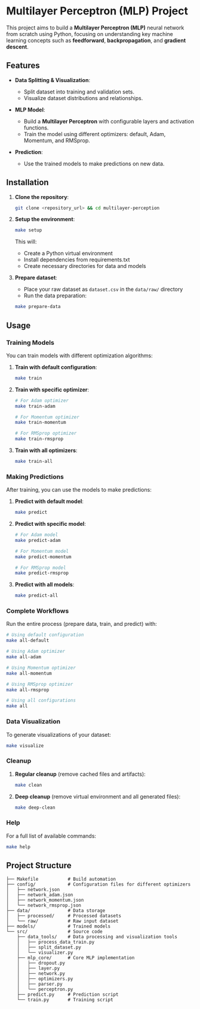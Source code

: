 # Multilayer Perceptron (MLP) Project

This project aims to build a **Multilayer Perceptron (MLP)** neural network from scratch using Python, focusing on understanding key machine learning concepts such as **feedforward**, **backpropagation**, and **gradient descent**.

## Features

- **Data Splitting & Visualization**:
  - Split dataset into training and validation sets.
  - Visualize dataset distributions and relationships.

- **MLP Model**:
  - Build a **Multilayer Perceptron** with configurable layers and activation functions.
  - Train the model using different optimizers: default, Adam, Momentum, and RMSprop.

- **Prediction**:
  - Use the trained models to make predictions on new data.

## Installation

1. **Clone the repository**:
   ```bash
   git clone <repository_url> && cd multilayer-perception
   ```

2. **Setup the environment**:
   ```bash
   make setup
   ```
   This will:
   - Create a Python virtual environment
   - Install dependencies from requirements.txt
   - Create necessary directories for data and models

3. **Prepare dataset**:
   - Place your raw dataset as `dataset.csv` in the `data/raw/` directory
   - Run the data preparation:
   ```bash
   make prepare-data
   ```

## Usage

### Training Models

You can train models with different optimization algorithms:

1. **Train with default configuration**:
   ```bash
   make train
   ```

2. **Train with specific optimizer**:
   ```bash
   # For Adam optimizer
   make train-adam
   
   # For Momentum optimizer
   make train-momentum
   
   # For RMSprop optimizer
   make train-rmsprop
   ```

3. **Train with all optimizers**:
   ```bash
   make train-all
   ```

### Making Predictions

After training, you can use the models to make predictions:

1. **Predict with default model**:
   ```bash
   make predict
   ```

2. **Predict with specific model**:
   ```bash
   # For Adam model
   make predict-adam
   
   # For Momentum model
   make predict-momentum
   
   # For RMSprop model
   make predict-rmsprop
   ```

3. **Predict with all models**:
   ```bash
   make predict-all
   ```

### Complete Workflows

Run the entire process (prepare data, train, and predict) with:

```bash
# Using default configuration
make all-default

# Using Adam optimizer
make all-adam

# Using Momentum optimizer
make all-momentum

# Using RMSprop optimizer
make all-rmsprop

# Using all configurations
make all
```

### Data Visualization

To generate visualizations of your dataset:

```bash
make visualize
```

### Cleanup

1. **Regular cleanup** (remove cached files and artifacts):
   ```bash
   make clean
   ```

2. **Deep cleanup** (remove virtual environment and all generated files):
   ```bash
   make deep-clean
   ```

### Help

For a full list of available commands:

```bash
make help
```

## Project Structure

```
├── Makefile           # Build automation
├── config/            # Configuration files for different optimizers
│   ├── network.json
│   ├── network_adam.json
│   ├── network_momentum.json
│   └── network_rmsprop.json
├── data/              # Data storage
│   ├── processed/     # Processed datasets
│   └── raw/           # Raw input dataset
├── models/            # Trained models
└── src/               # Source code
    ├── data_tools/    # Data processing and visualization tools
    │   ├── process_data_train.py
    │   ├── split_dataset.py
    │   └── visualizer.py
    ├── mlp_core/      # Core MLP implementation
    │   ├── dropout.py
    │   ├── layer.py
    │   ├── network.py
    │   ├── optimizers.py
    │   ├── parser.py
    │   └── perceptron.py
    ├── predict.py     # Prediction script
    └── train.py       # Training script
```